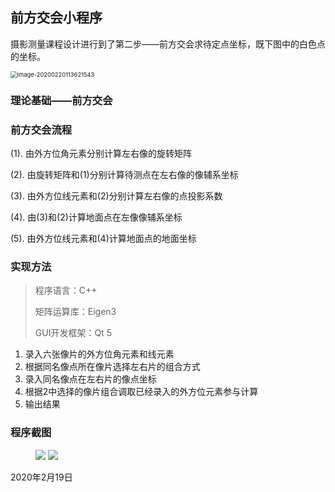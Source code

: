 ## 前方交会小程序

摄影测量课程设计进行到了第二步——前方交会求待定点坐标，既下图中的白色点的坐标。

<img src="https://images.gitee.com/uploads/images/2020/0220/201512_869bc369_5199880.png" alt="image-20200220113621543" style="zoom: 67%;" />

### 理论基础——前方交会

### 前方交会流程

(1). 由外方位角元素分别计算左右像的旋转矩阵

(2). 由旋转矩阵和(1)分别计算待测点在左右像的像辅系坐标

(3). 由外方位线元素和(2)分别计算左右像的点投影系数

(4). 由(3)和(2)计算地面点在左像像辅系坐标

(5). 由外方位线元素和(4)计算地面点的地面坐标

### 实现方法

> 程序语言：C++
>
> 矩阵运算库：Eigen3
>
> GUI开发框架：Qt 5

1. 录入六张像片的外方位角元素和线元素
2. 根据同名像点所在像片选择左右片的组合方式
3. 录入同名像点在左右片的像点坐标
4. 根据2中选择的像片组合调取已经录入的外方位元素参与计算
5. 输出结果

### 程序截图

<figure class="half">     <img src="https://images.gitee.com/uploads/images/2020/0220/201514_96ddce7c_5199880.png">  <img  src="https://images.gitee.com/uploads/images/2020/0220/201529_10f9acdb_5199880.png"> </figure>

2020年2月19日
